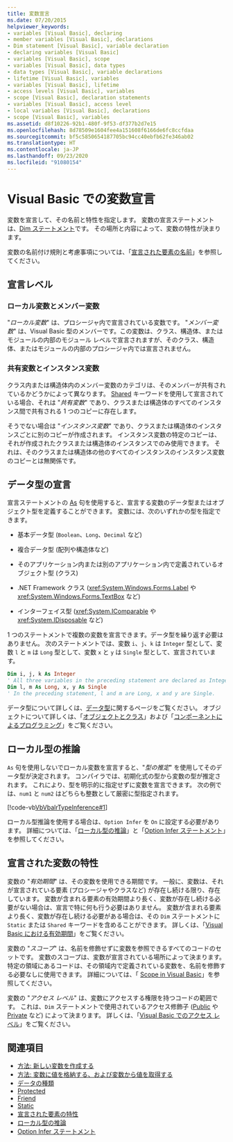 ```yaml
---
title: 変数宣言
ms.date: 07/20/2015
helpviewer_keywords:
- variables [Visual Basic], declaring
- member variables [Visual Basic], declarations
- Dim statement [Visual Basic], variable declaration
- declaring variables [Visual Basic]
- variables [Visual Basic], scope
- variables [Visual Basic], data types
- data types [Visual Basic], variable declarations
- lifetime [Visual Basic], variables
- variables [Visual Basic], lifetime
- access levels [Visual Basic], variables
- scope [Visual Basic], declaration statements
- variables [Visual Basic], access level
- local variables [Visual Basic], declarations
- scope [Visual Basic], variables
ms.assetid: d8f10226-92b1-480f-9f53-df377b2d7e15
ms.openlocfilehash: 8d78509e1604fee4a151608f6166de6fc8ccfdaa
ms.sourcegitcommit: bf5c5850654187705bc94cc40ebfb62fe346ab02
ms.translationtype: HT
ms.contentlocale: ja-JP
ms.lasthandoff: 09/23/2020
ms.locfileid: "91080154"
---
```

# <a name="variable-declaration-in-visual-basic"></a>Visual Basic での変数宣言

変数を宣言して、その名前と特性を指定します。 変数の宣言ステートメントは、[Dim ステートメント](../../../language-reference/statements/dim-statement.md)です。 その場所と内容によって、変数の特性が決まります。  
  
 変数の名前付け規則と考慮事項については、「[宣言された要素の名前](../declared-elements/declared-element-names.md)」を参照してください。  
  
## <a name="declaration-levels"></a>宣言レベル  
  
### <a name="local-and-member-variables"></a>ローカル変数とメンバー変数  

 "*ローカル変数*" は、プロシージャ内で宣言されている変数です。 "*メンバー変数*" は、Visual Basic 型のメンバーです。この変数は、クラス、構造体、またはモジュールの内部のモジュール レベルで宣言されますが、そのクラス、構造体、またはモジュールの内部のプロシージャ内では宣言されません。  
  
### <a name="shared-and-instance-variables"></a>共有変数とインスタンス変数  

 クラス内または構造体内のメンバー変数のカテゴリは、そのメンバーが共有されているかどうかによって異なります。 [Shared](../../../language-reference/modifiers/shared.md) キーワードを使用して宣言されている場合、それは "*共有変数*" であり、クラスまたは構造体のすべてのインスタンス間で共有される 1 つのコピーに存在します。  
  
 そうでない場合は "*インスタンス変数*" であり、クラスまたは構造体のインスタンスごとに別のコピーが作成されます。 インスタンス変数の特定のコピーは、それが作成されたクラスまたは構造体のインスタンスでのみ使用できます。 それは、そのクラスまたは構造体の他のすべてのインスタンスのインスタンス変数のコピーとは無関係です。  
  
## <a name="declaring-data-type"></a>データ型の宣言  

 宣言ステートメントの [As](../../../language-reference/statements/as-clause.md) 句を使用すると、宣言する変数のデータ型またはオブジェクト型を定義することができます。 変数には、次のいずれかの型を指定できます。  
  
- 基本データ型 (`Boolean`、`Long`、`Decimal` など)  
  
- 複合データ型 (配列や構造体など)  
  
- そのアプリケーション内または別のアプリケーション内で定義されているオブジェクト型 (クラス)  
  
- .NET Framework クラス (<xref:System.Windows.Forms.Label> や <xref:System.Windows.Forms.TextBox> など)  
  
- インターフェイス型 (<xref:System.IComparable> や <xref:System.IDisposable> など)  
  
 1 つのステートメントで複数の変数を宣言できます。データ型を繰り返す必要はありません。 次のステートメントでは、変数 `i`、`j`、`k` は `Integer` 型として、変数 `l` と `m` は `Long` 型として、変数 `x` と `y` は `Single` 型として、宣言されています。  
  
```vb  
Dim i, j, k As Integer  
' All three variables in the preceding statement are declared as Integer.  
Dim l, m As Long, x, y As Single  
' In the preceding statement, l and m are Long, x and y are Single.  
```  
  
 データ型について詳しくは、[データ型](../data-types/index.md)に関するページをご覧ください。 オブジェクトについて詳しくは、「[オブジェクトとクラス](../objects-and-classes/index.md)」および「[コンポーネントによるプログラミング](/previous-versions/visualstudio/visual-studio-2013/0ffkdtkf(v=vs.120))」をご覧ください。  
  
## <a name="local-type-inference"></a>ローカル型の推論  

 `As` 句を使用しないでローカル変数を宣言すると、"*型の推定*" を使用してそのデータ型が決定されます。 コンパイラでは、初期化式の型から変数の型が推定されます。 これにより、型を明示的に指定せずに変数を宣言できます。 次の例では、`num1` と `num2` はどちらも整数として厳密に型指定されます。  
  
 [!code-vb[VbVbalrTypeInference#1](~/samples/snippets/visualbasic/VS_Snippets_VBCSharp/VbVbalrTypeInference/VB/Class1.vb#1)]  
  
 ローカル型推論を使用する場合は、`Option Infer` を `On` に設定する必要があります。 詳細については、「[ローカル型の推論](local-type-inference.md)」と「[Option Infer ステートメント](../../../language-reference/statements/option-infer-statement.md)」を参照してください。  
  
## <a name="characteristics-of-declared-variables"></a>宣言された変数の特性  

 変数の "*有効期間*" は、その変数を使用できる期間です。 一般に、変数は、それが宣言されている要素 (プロシージャやクラスなど) が存在し続ける限り、存在しています。 変数が含まれる要素の有効期間より長く、変数が存在し続ける必要がない場合は、宣言で特に何も行う必要はありません。 変数が含まれる要素より長く、変数が存在し続ける必要がある場合は、その `Dim` ステートメントに `Static` または `Shared` キーワードを含めることができます。 詳しくは、「[Visual Basic における有効期間](../declared-elements/lifetime.md)」をご覧ください。  
  
 変数の "*スコープ*" は、名前を修飾せずに変数を参照できるすべてのコードのセットです。 変数のスコープは、変数が宣言されている場所によって決まります。 特定の領域にあるコードは、その領域内で定義されている変数を、名前を修飾する必要なしに使用できます。 詳細については、「 [Scope in Visual Basic](../declared-elements/scope.md)」を参照してください。  
  
 変数の "*アクセス レベル*" は、変数にアクセスする権限を持つコードの範囲です。 これは、`Dim` ステートメントで使用されているアクセス修飾子 ([Public](../../../language-reference/modifiers/public.md) や [Private](../../../language-reference/modifiers/private.md) など) によって決まります。 詳しくは、「[Visual Basic でのアクセス レベル](../declared-elements/access-levels.md)」をご覧ください。  
  
## <a name="see-also"></a>関連項目

- [方法: 新しい変数を作成する](how-to-create-a-new-variable.md)
- [方法: 変数に値を格納する、および変数から値を取得する](how-to-move-data-into-and-out-of-a-variable.md)
- [データの種類](../../../language-reference/data-types/index.md)
- [Protected](../../../language-reference/modifiers/protected.md)
- [Friend](../../../language-reference/modifiers/friend.md)
- [Static](../../../language-reference/modifiers/static.md)
- [宣言された要素の特性](../declared-elements/declared-element-characteristics.md)
- [ローカル型の推論](local-type-inference.md)
- [Option Infer ステートメント](../../../language-reference/statements/option-infer-statement.md)
